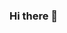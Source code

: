 ### Hi there 👋

<!--
**Geoegeaboh/Geoegeaboh** is a ✨ _special_ ✨ repository because its `README.md` (this file) appears on your GitHub profile.

Here are some ideas to get you started:

- 🔭 I’m currently working on GE Energy @forage project
- 🌱 I’m currently learning Power BI
- 👯 I’m looking to collaborate on analysing and reporting using Power BI ( preferably, on FMCG DATASET)
- 🤔 I’m looking for help with DATA QUERY with SQL
- 💬 Ask me about learning a new skill and family life :)
- 📫 How to reach me: www.linktr.ee/georgeaboh
- 😄 Pronouns: ...
- ⚡ Fun fact: ...
-->
